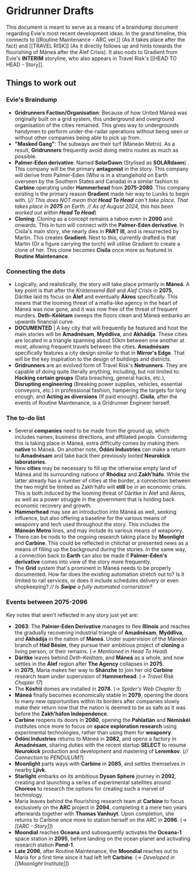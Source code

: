 # Gridrunner Drafts
This document is meant to serve as a means of a braindump document regarding Evie's most recent development ideas. In the grand timeline, this connects to [[Routine Maintenance - ARC ver.]] (As it takes place after the fact) and [[TRAVEL RISK]] (As it directly follows up and hints towards the flourishing of Máneá after the Álef Crisis). It also nods to Gradient from Evie's **INTERIM** storyline, who also appears in Travel Risk's [[HEAD TO HEAD - Story]].
## Things to work out
### Evie's Braindump
- **Gridrunners Faction/Organisation**: Because of how United Máneá was originally built on a grid system, this underground and overground organisation of the cities remained. This gives way to undergrounds handymen to perform under-the-radar operations without being seen or without other companies being able to pick up from.
- **"Masked Gang"**: The subways are their turf (Máneán Metro). As a result, **Gridrunners** frequently avoid doing metro routes as much as possible.
- **Palmer-Eden derivative**: Named **SolarDawn** (Stylised as **SOLARdawn**) . This company will be the primary **antagonist** in the story. This company will derive from Palmer-Eden (Who is in a stranglehold on Earth overseen by the Southern States and Canada) in a similar fashion to **Carbine** operating under **Hammerhead** from **2075-2080**. This company existing is the primary reason **Gradient** made her way to Luniks to begin with. (*// This does NOT mean that **Head To Head** can't take place. That takes place in **2075** on Earth. // As of August 2024, this has been worked out within **Head To Head***)
- **Cloning**: Cloning as a concept remains a taboo even in **2090** and onwards. This in turn will connect with the **Palmer-Eden derivative**. In Cisila's main story, she nearly dies in **PART III**, and is resurrected by Martin. This creates **Gradient**. Next to this, currently drafted is that Martin (Or a figure carrying the torch) will utilise Gradient to create a clone of her. This clone becomes **Cisila** once more as featured in **Routine Maintenance**.
### Connecting the dots
- Logically, and realistically, the story will take place primarily in **Máneá**. A key point is that after the *Kristensend Ball* and *Álef Crisis* in **2075**, Dáritke laid its focus on **Álef** and eventually **Ákros** specifically. This means that the looming threat of a mafia-like agency in the heart of Máneá was now gone, and it was now free of the threat of frequent murders. **Deth-Kelétam** sweeps the floors clean and Máneá embarks an upwards financial curve. 
- **DOCUMENTED** | A key city that will frequently be featured and host the main stories will be **Amadnésam**, **Myddliva**, and **Akhádija**. These cities are located in a triangle spanning about 50km between one another at most, allowing frequent travels between the cities. **Amadnésam** specifically features a city design similar to that in **Mirror's Edge**. That will be the key inspiration to the design of buildings and districts.
- **Gridrunners** are an evolved form of Travel Risk's **Netrunners**. They are capable of doing quite literally anything, including, but not limited to: **Hacking certain groups** (Data breaching, general hacks, etc.), **Disrupting engineering** (Breaking power supplies, vehicles, essential conveyors, etc.) in professional fashion, hampering the targets for long enough, and **Acting as diversions** (If paid enough). **Cisila**, after the events of Routine Maintenance, is a Gridrunner Engineer herself.
### The to-do list
- Several **companies** need to be made from the ground up, which includes names, business directions, and affiliated people. Considering this is taking place in Máneá, extra difficulty comes by making them **native** to Máneá. On another note, **Ódóni Industries** can make a return to **Amadnésam** and take back their previously looted **Neurokick laboratories**. 
- New **cities** may be necessary to fill up the otherwise empty land of Máneá and its surrounding nations of **Rhódisz** and **Zakh'háfo**. While the latter already has a number of cities at the border, a connection between the two might be limited as Zakh'háfo will **still** be in an economic crisis. This is both induced by the looming threat of Dáritke in Álef and Ákros, as well as a power struggle in the government that is holding back economic recovery and growth. 
- **Hammerhead** may see an introduction into Máneá as well, seeking influence, but also offering a baseline for the various means of weaponry and tech used throughout the story. This includes the **Máneán Metro** lines, and may include its various means of weaponry.
- There can be nods to the ongoing research taking place by **Moonlight** and **Carbine**. This could be reflected in chitchat or presented news as a means of filling up the background during the stories. In the same way, a connection back to **Earth** can also be made if **Palmer-Eden's derivative** comes into view of the story more frequently.
- The **Grid** system that's prominent in Máneá needs to be properly documented. How far does the existing automation stretch out to? Is it limited to rail services, or does it include schedules delivery or even shopkeeping? *// Is **Swipe** a fully automated cornerstore?*

### Events between 2075-2096
Key notes that aren't reflected in any story just yet are:
- **2063**: The **Palmer-Eden Derivative** manages to flee **Illinois** and reaches the gradually recovering industrial triangle of **Amadnésam**, **Myddliva**, and **Akhádija** in the nation of **Máneá**. Under supervision of the Máneán branch of **Hád Bésim**, they pursue their ambitious project of **cloning** a living person, or their remains. (*-> Mentioned in Head To Head*)
- **Dáritke** leaves behind *Deth-Kelétam*, and **Máneá** as a whole, and now settles in the **Álef** region after **The Agency** collapses in **2075**.
- In **2075**, Maria makes her way to **Shánzhe** to join her old **Carbine** research team under supervision of **Hammerhead**. (*-> Travel Risk Chapter 17*)
- The **Kósfrii** domes are installed in **2078**. (*-> Spider's Web Chapter 5*)
- **Máneá** finally becomes economically stable in **2079**, opening the doors to many new opportunities within its borders after companies slowly make their return now that the nation is deemed to be as safe as it was before the **Zakh'háfon Independence**.
- **Carbine** reopens its doors in **2080**, opening the **Pahlatlán** and **Némiskéi** institutes once more to focus on **space exploration research** using experimental technologies, rather than using them for **weaponry**. 
- **Ódóni Industries** returns to Máneá in **2082**, and opens a factory in **Amadnésam**, sharing duties with the recent startup **SELECT** to resume **Neurokick** production and development and mastering of **Leremkov**. (*// Connection to PENDULUM?*)
- **Moonlight** parts ways with **Carbine** in **2085**, and settles themselves in nearby **Ljívk**. 
- **Starlight** embarks on its ambitious **Dyson Sphere** journey in **2092**, creating and launching a series of experimental satellites around **Choreos** to research the options for creating such a marvel of technology.
- Maria leaves behind the flourishing research team at **Carbine** to focus exclusively on the **ARC** project in **2094**, completing it a mere two years afterwards together with **Thomas Vanhuyt**. Upon completion, she returns to Carbine once more to station herself on the ARC in **2096**. (*-> [[ARC - Story]]*)
- **Moondial** reaches **Oceana** and subsequently activates the **Oceana-1** space station in **2095**, before landing on the ocean planet and activating research station **Pond-1**. 
- **Late 2096**, after Routine Maintenance, the **Moondial** reaches out to Maria for a first time since it had left left **Carbine**. (*-> Developed in [[Moonlight Institute]]*)
